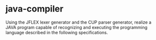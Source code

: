 # java-compiler
Using the JFLEX lexer generator and the CUP parser generator, realize a JAVA program capable of recognizing
and executing the programming language described in the following specifications.
